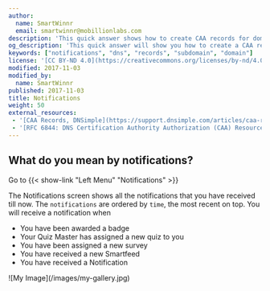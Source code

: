 ```yaml
---
author:
  name: SmartWinnr
  email: smartwinnr@mobillionlabs.com
description: 'This quick answer shows how to create CAA records for domains and subdomains.'
og_description: 'This quick answer will show you how to create a CAA record for domains and subdomains'
keywords: ["notifications", "dns", "records", "subdomain", "domain"]
license: '[CC BY-ND 4.0](https://creativecommons.org/licenses/by-nd/4.0)'
modified: 2017-11-03
modified_by:
  name: SmartWinnr
published: 2017-11-03
title: Notifications
weight: 50
external_resources:
 - '[CAA Records, DNSimple](https://support.dnsimple.com/articles/caa-record/)'
 - '[RFC 6844: DNS Certification Authority Authorization (CAA) Resource Record](https://tools.ietf.org/html/rfc6844)'
---
```


## What do you mean by notifications?

Go to {{< show-link "Left Menu" "Notifications" >}}

The Notifications screen shows all the notifications that you have received till now. The `notifications` are ordered by `time`, the most recent on top. You will receive a notification when
+ You have been awarded a badge
+ Your Quiz Master has assigned a new quiz to you
+ You have been assigned a new survey
+ You have received a new Smartfeed
+ You have received a Notification

<span class="my-gallery">
![My Image](/images/my-gallery.jpg)
</span>
